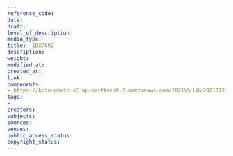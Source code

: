 ```yaml
---
reference_code: 
date: 
draft: 
level_of_description: 
media_type: 
title: _1DX7592
description: 
weight: 
modified_at: 
created_at: 
link: 
components:
- https://kctu-photo.s3.ap-northeast-2.amazonaws.com/2021년/1월/20210122_김진숙+보도행진+희망뚜벅이+20일차/_1DX7592.jpg
tags:
- 
creators: 
subjects: 
sources: 
venues: 
public_access_status: 
copyright_status: 
---
```

